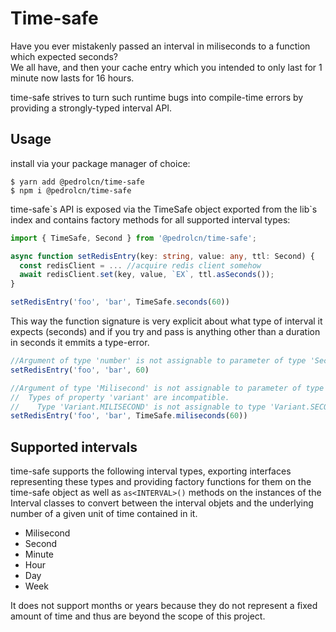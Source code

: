 # Time-safe

Have you ever mistakenly passed an interval in miliseconds to a function which expected seconds?  
We all have, and then your cache entry which you intended to only last for 1 minute now lasts for 16 hours.

time-safe strives to turn such runtime bugs into compile-time errors by providing a strongly-typed interval API.

## Usage

install via your package manager of choice:
```shell
$ yarn add @pedrolcn/time-safe
$ npm i @pedrolcn/time-safe
```

time-safe\`s API is exposed via the TimeSafe object exported from the lib\`s index and contains factory methods for all supported interval types:

```typescript
import { TimeSafe, Second } from '@pedrolcn/time-safe';

async function setRedisEntry(key: string, value: any, ttl: Second) {
  const redisClient = ... //acquire redis client somehow
  await redisClient.set(key, value, `EX`, ttl.asSeconds());
}

setRedisEntry('foo', 'bar', TimeSafe.seconds(60))
```

This way the function signature is very explicit about what type of interval it expects (seconds) and if you try and pass is anything other than a duration in seconds it emmits a type-error.

```typescript
//Argument of type 'number' is not assignable to parameter of type 'Second'.
setRedisEntry('foo', 'bar', 60)

//Argument of type 'Milisecond' is not assignable to parameter of type 'Second'.
//  Types of property 'variant' are incompatible.
//    Type 'Variant.MILISECOND' is not assignable to type 'Variant.SECOND'
setRedisEntry('foo', 'bar', TimeSafe.miliseconds(60))
```

## Supported intervals

time-safe supports the following interval types, exporting interfaces representing these types and providing factory functions for them on the time-safe object as well as `as<INTERVAL>()` methods on the instances of the Interval classes to convert between the interval objets and the underlying number of a given unit of time contained in it.
 - Milisecond
 - Second
 - Minute
 - Hour
 - Day
 - Week

It does not support months or years because they do not represent a fixed amount of time and thus are beyond the scope of this project.